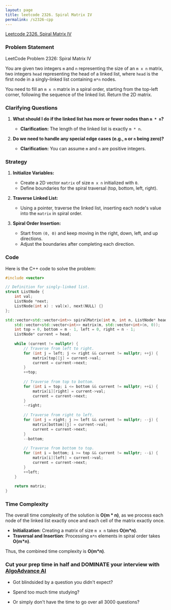 ```yaml
---
layout: page
title: leetcode 2326. Spiral Matrix IV
permalink: /s2326-cpp
---
```

[Leetcode 2326. Spiral Matrix IV](https://algoadvance.github.io/algoadvance/l2326)
### Problem Statement

LeetCode Problem 2326: Spiral Matrix IV

You are given two integers `m` and `n` representing the size of an `m x n` matrix, two integers `head` representing the head of a linked list, where `head` is the first node in a singly-linked list containing `m*n` nodes.

You need to fill an `m x n` matrix in a spiral order, starting from the top-left corner, following the sequence of the linked list. Return the 2D matrix.

### Clarifying Questions

1. **What should I do if the linked list has more or fewer nodes than `m * n`?**
   - **Clarification:** The length of the linked list is exactly `m * n`.

2. **Do we need to handle any special edge cases (e.g., `m` or `n` being zero)?**
   - **Clarification:** You can assume `m` and `n` are positive integers.

### Strategy

1. **Initialize Variables:**
   - Create a 2D vector `matrix` of size `m x n` initialized with `0`.
   - Define boundaries for the spiral traversal (top, bottom, left, right).

2. **Traverse Linked List:**
   - Using a pointer, traverse the linked list, inserting each node's value into the `matrix` in spiral order.

3. **Spiral Order Insertion:**
   - Start from `(0, 0)` and keep moving in the right, down, left, and up directions.
   - Adjust the boundaries after completing each direction.

### Code

Here is the C++ code to solve the problem:

```cpp
#include <vector>

// Definition for singly-linked list.
struct ListNode {
    int val;
    ListNode *next;
    ListNode(int x) : val(x), next(NULL) {}
};

std::vector<std::vector<int>> spiralMatrix(int m, int n, ListNode* head) {
    std::vector<std::vector<int>> matrix(m, std::vector<int>(n, 0));
    int top = 0, bottom = m - 1, left = 0, right = n - 1;
    ListNode* current = head;
    
    while (current != nullptr) {
        // Traverse from left to right.
        for (int j = left; j <= right && current != nullptr; ++j) {
            matrix[top][j] = current->val;
            current = current->next;
        }
        ++top;
        
        // Traverse from top to bottom.
        for (int i = top; i <= bottom && current != nullptr; ++i) {
            matrix[i][right] = current->val;
            current = current->next;
        }
        --right;
        
        // Traverse from right to left.
        for (int j = right; j >= left && current != nullptr; --j) {
            matrix[bottom][j] = current->val;
            current = current->next;
        }
        --bottom;
        
        // Traverse from bottom to top.
        for (int i = bottom; i >= top && current != nullptr; --i) {
            matrix[i][left] = current->val;
            current = current->next;
        }
        ++left;
    }
    
    return matrix;
}
```

### Time Complexity

The overall time complexity of the solution is **O(m * n)**, as we process each node of the linked list exactly once and each cell of the matrix exactly once.

- **Initialization**: Creating a matrix of size `m x n` takes **O(m*n)**.
- **Traversal and Insertion**: Processing `m*n` elements in spiral order takes **O(m*n)**.

Thus, the combined time complexity is **O(m*n)**.


### Cut your prep time in half and DOMINATE your interview with [AlgoAdvance AI](https://algoAdvance.com)

- Got blindsided by a question you didn't expect?

- Spend too much time studying?

- Or simply don't have the time to go over all 3000 questions?

